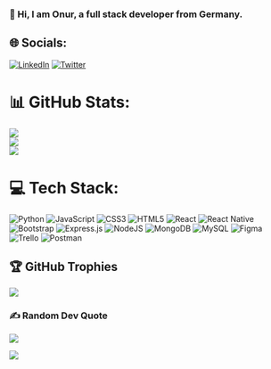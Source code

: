 ### 👋 Hi, I am Onur, a full stack developer from Germany.
<!-- 🌱 I’m currently working at [WBS CODING SCHOOL](https://www.wbscodingschool.com/) -->

<!-- 👯 I’m looking to collaborate with other developers. -->

<!-- 💬 Ask me about -->

<!-- 📫 How to reach me: onur.eredo@icloud.com -->

## 🌐 Socials:
[![LinkedIn](https://img.shields.io/badge/LinkedIn-%230077B5.svg?logo=linkedin&logoColor=white)](https://linkedin.com/in/onureredo)
[![Twitter](https://img.shields.io/badge/Twitter-%231DA1F2.svg?logo=Twitter&logoColor=white)](https://twitter.com/onureredo)
<!-- [![Reddit](https://img.shields.io/badge/Reddit-%23FF4500.svg?logo=Reddit&logoColor=white)](https://reddit.com/user/onureredo) -->

<!-- [![Instagram](https://img.shields.io/badge/Instagram-%23E4405F.svg?logo=Instagram&logoColor=white)](https://instagram.com/onureredo) -->

# 📊 GitHub Stats:
![](https://github-readme-stats.vercel.app/api?username=onureredo&theme=dark&hide_border=false&include_all_commits=true&count_private=true)<br/>
![](https://github-readme-streak-stats.herokuapp.com/?user=onureredo&theme=dark&hide_border=false)<br/>
![](https://github-readme-stats.vercel.app/api/top-langs/?username=onureredo&theme=dark&hide_border=false&include_all_commits=true&count_private=true&layout=compact)

# 💻 Tech Stack:
![Python](https://img.shields.io/badge/python-3670A0?style=for-the-badge&logo=python&logoColor=ffdd54)
![JavaScript](https://img.shields.io/badge/javascript-%23323330.svg?style=for-the-badge&logo=javascript&logoColor=%23F7DF1E)
![CSS3](https://img.shields.io/badge/css3-%231572B6.svg?style=for-the-badge&logo=css3&logoColor=white)
![HTML5](https://img.shields.io/badge/html5-%23E34F26.svg?style=for-the-badge&logo=html5&logoColor=white)
![React](https://img.shields.io/badge/react-%2320232a.svg?style=for-the-badge&logo=react&logoColor=%2361DAFB)
![React Native](https://img.shields.io/badge/react_native-%2320232a.svg?style=for-the-badge&logo=react&logoColor=%2361DAFB)
![Bootstrap](https://img.shields.io/badge/bootstrap-%23563D7C.svg?style=for-the-badge&logo=bootstrap&logoColor=white)
![Express.js](https://img.shields.io/badge/express.js-%23404d59.svg?style=for-the-badge&logo=express&logoColor=%2361DAFB)
![NodeJS](https://img.shields.io/badge/node.js-6DA55F?style=for-the-badge&logo=node.js&logoColor=white)
![MongoDB](https://img.shields.io/badge/MongoDB-%234ea94b.svg?style=for-the-badge&logo=mongodb&logoColor=white)
![MySQL](https://img.shields.io/badge/mysql-%2300f.svg?style=for-the-badge&logo=mysql&logoColor=white) 
![Figma](https://img.shields.io/badge/figma-%23F24E1E.svg?style=for-the-badge&logo=figma&logoColor=white)
![Trello](https://img.shields.io/badge/Trello-%23026AA7.svg?style=for-the-badge&logo=Trello&logoColor=white)
![Postman](https://img.shields.io/badge/Postman-FF6C37?style=for-the-badge&logo=postman&logoColor=white)
<!-- ![Adobe Photoshop](https://img.shields.io/badge/adobephotoshop-%2331A8FF.svg?style=for-the-badge&logo=adobephotoshop&logoColor=white) -->


## 🏆 GitHub Trophies
![](https://github-profile-trophy.vercel.app/?username=onureredo&theme=darkhub&no-frame=false&no-bg=false&margin-w=4)

### ✍️ Random Dev Quote
![](https://quotes-github-readme.vercel.app/api?type=horizontal&theme=radical)

 <!-- [![spotify-github-profile](https://spotify-github-profile.vercel.app/api/view?uid=gfv9d34dnuzqc7uj6epryu63i&cover_image=true&theme=default)]([https://github.com/kittinan/spotify-github-profile](https://open.spotify.com/user/gfv9d34dnuzqc7uj6epryu63i)) -->


[![](https://visitcount.itsvg.in/api?id=onureredo&label=Visitors&color=12&icon=5&pretty=true)](https://visitcount.itsvg.in)



